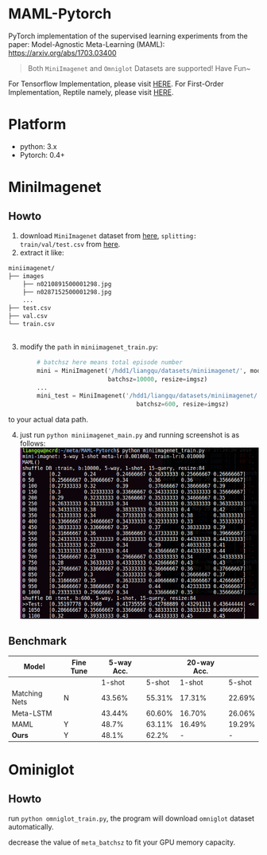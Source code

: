 #  MAML-Pytorch
PyTorch implementation of the supervised learning experiments from the paper:
Model-Agnostic Meta-Learning (MAML): https://arxiv.org/abs/1703.03400

> Both `MiniImagenet` and `Omniglot` Datasets are supported! Have Fun~

For Tensorflow Implementation, please visit [HERE](https://github.com/dragen1860/MAML-TensorFlow).
For First-Order Implementation, Reptile namely, please visit [HERE](https://github.com/dragen1860/Reptile-Pytorch).

# Platform
- python: 3.x
- Pytorch: 0.4+

# MiniImagenet


## Howto

1. download `MiniImagenet` dataset from [here](https://github.com/dragen1860/LearningToCompare-Pytorch/issues/4), `splitting: train/val/test.csv` from [here](https://github.com/twitter/meta-learning-lstm/tree/master/data/miniImagenet).
2. extract it like:
```shell
miniimagenet/
├── images
	├── n0210891500001298.jpg  
	├── n0287152500001298.jpg 
	...
├── test.csv
├── val.csv
└── train.csv


```
3. modify the `path` in `miniimagenet_train.py`:
```python
		# batchsz here means total episode number
		mini = MiniImagenet('/hdd1/liangqu/datasets/miniimagenet/', mode='train', n_way=n_way, k_shot=k_shot, k_query=k_query,
		                    batchsz=10000, resize=imgsz)
		...
		mini_test = MiniImagenet('/hdd1/liangqu/datasets/miniimagenet/', mode='test', n_way=n_way, k_shot=k_shot, k_query=k_query,
				                    batchsz=600, resize=imgsz)
```
to your actual data path.

4. just run `python miniimagenet_main.py` and running screenshot is as follows:
![screenshot-miniimagetnet](res/mini-screen.png)

## Benchmark

| Model                               | Fine Tune | 5-way Acc. |        | 20-way Acc.|        |
|-------------------------------------|-----------|------------|--------|------------|--------|
|                                     |           | 1-shot     | 5-shot | 1-shot     | 5-shot |
| Matching Nets                       | N         | 43.56%     | 55.31% | 17.31%     | 22.69% |
| Meta-LSTM                           |           | 43.44%     | 60.60% | 16.70%     | 26.06% |
| MAML                                | Y         | 48.7%      | 63.11% | 16.49%     | 19.29% |
| **Ours**                            | Y         | 48.1%      | 62.2%	| -    		 | - 	|



# Ominiglot

## Howto
run `python omniglot_train.py`, the program will download `omniglot` dataset automatically.

decrease the value of `meta_batchsz` to fit your GPU memory capacity.
